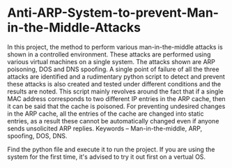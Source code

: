 # Anti-ARP-System-to-prevent-Man-in-the-Middle-Attacks

In this project, the method to perform various man-in-the-middle attacks is shown in a controlled environment. These attacks are performed using various virtual machines on a single system. The attacks shown are ARP poisoning, DOS and DNS spoofing. A single point of failure of all the three attacks are identified and a rudimentary python script to detect and prevent these attacks is also created and tested under different conditions and the results are noted. This script mainly revolves around the fact that if a single MAC address corresponds to two different IP entries in the ARP cache, then it can be said that the cache is poisoned. For preventing undesired changes in the ARP cache, all the entries of the cache are changed into static entries, as a result these cannot be automatically changed even if anyone sends unsolicited ARP replies. Keywords – Man-in-the-middle, ARP, spoofing, DOS, DNS.

Find the python file and execute it to run the project. If you are using the system for the first time, it's advised to try it out first on a vertual OS.
